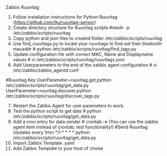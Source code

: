 Zabbix Ruuvitag

1. Follow installation instructions for Python Ruuvitag (https://github.com/ttu/ruuvitag-sensor)
2. Create directory structure for Ruuvitag scripts #mkdir -p /etc/zabbix/scripts/ruuvitag
3. Copy python and json files to created folder /etc/zabbix/scripts/ruuvitag
4. Use find_ruuvitags.py to locate your ruuvitags to find out their bluetooth macaddr # python /etc/zabbix/scripts/ruuvitag/find_tags.py
5. Update configuration file with correct MAC, Name and Displayname values # vi /etc/zabbix/scripts/ruuvitag/ruuvitags.json
6. Add Userparameters to the end of the zabbix agent configuration # vi /etc/zabbix/zabbix_agentd.conf

#Ruuvitag Key
UserParameter=ruuvitag.get,python /etc/zabbix/scripts/ruuvitag/get_data.py
UserParameter=ruuvitag.discover,python /etc/zabbix/scripts/ruuvitag/discover_tags.py

7. Restart the Zabbix Agent for user parameters to work.
8. Test the python script to get date # python /etc/zabbix/scripts/ruuvitag/get_data.py
9. Add a cron entry for data sender # crontab -e (You can use the zabbix agent item instead of crontab, test functionality!)
#Send Ruuvitag Updates every 1min
*/1 * * * * python /etc/zabbix/scripts/ruuvitag/get_data.py
10. Import Zabbix Template .yaml
11. Add Zabbix Template to your host of choise

